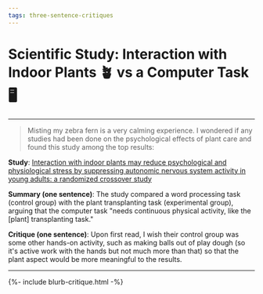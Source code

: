 ```yaml
---
tags: three-sentence-critiques
---
```


# Scientific Study: Interaction with Indoor Plants 🪴 vs a Computer Task 🖥️
---

> Misting my zebra fern is a very calming experience. I wondered if any studies had been done on the psychological effects of plant care and found this study among the top results: 

**Study**: [Interaction with indoor plants may reduce psychological and physiological stress by suppressing autonomic nervous system activity in young adults: a randomized crossover study](https://pmc.ncbi.nlm.nih.gov/articles/PMC4419447/)

**Summary (one sentence)**: The study compared a word processing task (control group) with the plant transplanting task (experimental group), arguing that the computer task "needs continuous physical activity, like the \[plant\] transplanting task." 

**Critique (one sentence)**: Upon first read, I wish their control group was some other hands-on activity, such as making balls out of play dough (so it's active work with the hands but not much more than that) so that the plant aspect would be more meaningful to the results.  

<hr>
 
{%- include blurb-critique.html -%}